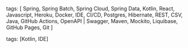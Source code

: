 tags: [
Spring,
Spring Batch,
Spring Cloud,
Spring Data, 
Kotlin, 
React, 
Javascript, 
Heroku, 
Docker, 
IDE, 
CI/CD, 
Postgres,
Hibernate, 
REST, 
CSV, 
Java, 
GitHub Actions, 
OpenAPI | Swagger, 
Maven, Mockito, 
Liquibase, 
GitHub Pages,
Git
]

tags: [Kotlin, IDE]
